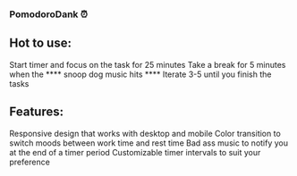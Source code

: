 ### PomodoroDank ⏰

## Hot to use: 

Start timer and focus on the task for 25 minutes
Take a break for 5 minutes when the **** snoop dog music hits ****
Iterate 3-5 until you finish the tasks

## Features: 

 Responsive design that works with desktop and mobile
 Color transition to switch moods between work time and rest time
 Bad ass music to notify you at the end of a timer period
 Customizable timer intervals to suit your preference
